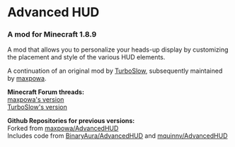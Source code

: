 # Advanced HUD

### A mod for Minecraft 1.8.9

A mod that allows you to personalize your heads-up display by customizing the placement and style of the various HUD elements.

A continuation of an original mod by [TurboSlow](http://www.minecraftforum.net/members/TurboSlow), subsequently maintained by [maxpowa](http://www.minecraftforum.net/members/maxpowa).

**Minecraft Forum threads:**<br />
[maxpowa's version](http://www.minecraftforum.net/forums/mapping-and-modding/minecraft-mods/wip-mods/1444314)<br />
[TurboSlow's version](http://www.minecraftforum.net/forums/mapping-and-modding/minecraft-mods/1277550)<br />

**Github Repositories for previous versions:**<br />
Forked from [maxpowa/AdvancedHUD](https://github.com/maxpowa/AdvancedHUD)<br />
Includes code from [BinaryAura/AdvancedHUD](https://github.com/BinaryAura/AdvancedHUD) and [mquinnv/AdvancedHUD](https://github.com/mquinnv/AdvancedHUD)